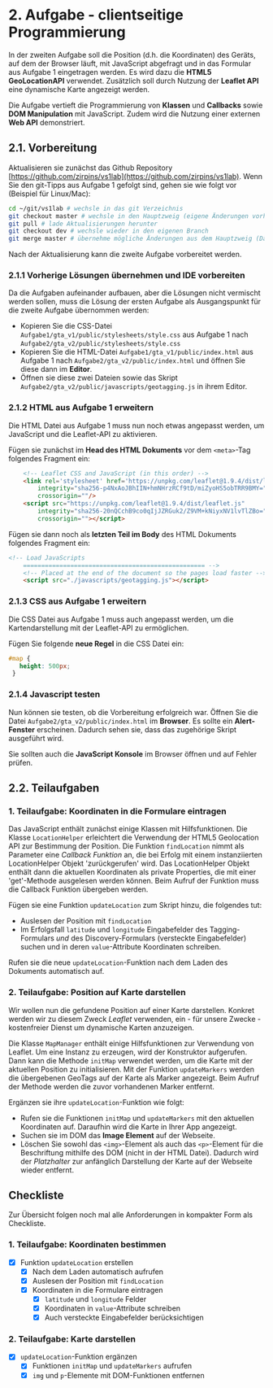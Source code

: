 # 2. Aufgabe - clientseitige Programmierung

In der zweiten Aufgabe soll die Position (d.h. die Koordinaten) des Geräts, auf dem der Browser läuft, mit JavaScript abgefragt und in das Formular aus Aufgabe 1 eingetragen werden. Es wird dazu die **HTML5 GeoLocationAPI** verwendet. Zusätzlich soll durch Nutzung der **Leaflet API** eine dynamische Karte angezeigt werden.

Die Aufgabe vertieft die Programmierung von **Klassen** und **Callbacks** sowie **DOM Manipulation** mit JavaScript. Zudem wird die Nutzung einer externen **Web API** demonstriert.

## 2.1. Vorbereitung

Aktualisieren sie zunächst das Github Repository [https://github.com/zirpins/vs1lab](https://github.com/zirpins/vs1lab). Wenn Sie den git-Tipps aus Aufgabe 1 gefolgt sind, gehen sie wie folgt vor (Beispiel für Linux/Mac):

```bash
cd ~/git/vs1lab # wechsle in das git Verzeichnis
git checkout master # wechsle in den Hauptzweig (eigene Änderungen vorher mit 'commit' sichern)
git pull # lade Aktualisierungen herunter
git checkout dev # wechsle wieder in den eigenen Branch
git merge master # übernehme mögliche Änderungen aus dem Hauptzweig (Daumen drücken, dass es keine Konflikte gibt, sonst manuell mit eigenen Änderungen zusammenführen)
```

Nach der Aktualisierung kann die zweite Aufgabe vorbereitet werden.

### 2.1.1 Vorherige Lösungen übernehmen und IDE vorbereiten

Da die Aufgaben aufeinander aufbauen, aber die Lösungen nicht vermischt werden sollen, muss die Lösung der ersten Aufgabe als Ausgangspunkt für die zweite Aufgabe übernommen werden:

- Kopieren Sie die CSS-Datei `Aufgabe1/gta_v1/public/stylesheets/style.css` aus Aufgabe 1 nach `Aufgabe2/gta_v2/public/stylesheets/style.css`
- Kopieren Sie die HTML-Datei `Aufgabe1/gta_v1/public/index.html` aus Aufgabe 1 nach `Aufgabe2/gta_v2/public/index.html` und öffnen Sie diese dann im **Editor**.
- Öffnen sie diese zwei Dateien sowie das Skript `Aufgabe2/gta_v2/public/javascripts/geotagging.js` in ihrem Editor.

### 2.1.2 HTML aus Aufgabe 1 erweitern

Die HTML Datei aus Aufgabe 1 muss nun noch etwas angepasst werden, um JavaScript und die Leaflet-API zu aktivieren.

Fügen sie zunächst im **Head des HTML Dokuments** vor dem ``<meta>``-Tag folgendes Fragment ein:

```HTML
    <!-- Leaflet CSS and JavaScript (in this order) -->
    <link rel='stylesheet' href='https://unpkg.com/leaflet@1.9.4/dist/leaflet.css'
        integrity="sha256-p4NxAoJBhIIN+hmNHrzRCf9tD/miZyoHS5obTRR9BMY="
        crossorigin=""/>
    <script src="https://unpkg.com/leaflet@1.9.4/dist/leaflet.js"
        integrity="sha256-20nQCchB9co0qIjJZRGuk2/Z9VM+kNiyxNV1lvTlZBo="
        crossorigin=""></script>
```

Fügen sie dann noch als **letzten Teil im Body** des HTML Dokuments folgendes Fragment ein:

```HTML
<!-- Load JavaScripts
    ================================================== -->
    <!-- Placed at the end of the document so the pages load faster -->
    <script src="./javascripts/geotagging.js"></script>
```

### 2.1.3 CSS aus Aufgabe 1 erweitern

Die CSS Datei aus Aufgabe 1 muss auch angepasst werden, um die Kartendarstellung mit der Leaflet-API zu ermöglichen.

Fügen Sie folgende **neue Regel** in die CSS Datei ein:

```CSS
#map { 
   height: 500px;
 }
```

### 2.1.4 Javascript testen

  Nun können sie testen, ob die Vorbereitung erfolgreich war. Öffnen Sie die Datei `Aufgabe2/gta_v2/public/index.html` im **Browser**. Es sollte ein **Alert-Fenster** erscheinen. Dadurch sehen sie, dass das zugehörige Skript ausgeführt wird. 
  
  Sie sollten auch die **JavaScript Konsole** im Browser öffnen und auf Fehler prüfen.

## 2.2. Teilaufgaben

### 1. Teilaufgabe: Koordinaten in die Formulare eintragen

Das JavaScript enthält zunächst einige Klassen mit Hilfsfunktionen. Die Klasse `LocationHelper` erleichtert die Verwendung der HTML5 Geolocation API zur Bestimmung der Position. Die Funktion `findLocation` nimmt als Parameter eine *Callback Funktion* an, die bei Erfolg mit einem instanziierten LocationHelper Objekt 'zurückgerufen' wird. Das LocationHelper Objekt enthält dann die aktuellen Koordinaten als private Properties, die mit einer 'get'-Methode ausgelesen werden können. Beim Aufruf der Funktion muss die Callback Funktion übergeben werden.

Fügen sie eine Funktion `updateLocation` zum Skript hinzu, die folgendes tut:

- Auslesen der Position mit `findLocation`
- Im Erfolgsfall `latitude` und `longitude` Eingabefelder des Tagging-Formulars *und* des Discovery-Formulars (versteckte Eingabefelder) suchen und in deren `value`-Attribute Koordinaten schreiben.

Rufen sie die neue `updateLocation`-Funktion nach dem Laden des Dokuments automatisch auf.

### 2. Teilaufgabe: Position auf Karte darstellen

Wir wollen nun die gefundene Position auf einer Karte darstellen. Konkret werden wir zu diesem Zweck *Leaflet* verwenden, ein - für unsere Zwecke - kostenfreier Dienst um dynamische Karten anzuzeigen.

Die Klasse `MapManager` enthält einige Hilfsfunktionen zur Verwendung von Leaflet. Um eine Instanz zu erzeugen, wird der Konstruktor aufgerufen. Dann kann die Methode `initMap` verwendet werden, um die Karte mit der aktuellen Position zu initialisieren. Mit der Funktion `updateMarkers` werden die übergebenen GeoTags auf der Karte als Marker angezeigt. Beim Aufruf der Methode werden die zuvor vorhandenen Marker entfernt.

Ergänzen sie ihre `updateLocation`-Funktion wie folgt:

- Rufen sie die Funktionen `initMap` und `updateMarkers` mit den aktuellen Koordinaten auf. Daraufhin wird die Karte in Ihrer App angezeigt.
- Suchen sie im DOM das **Image Element** auf der Webseite.
- Löschen Sie sowohl das `<img>`-Element als auch das `<p>`-Element für die Beschriftung mithilfe des DOM (nicht in der HTML Datei). Dadurch wird der *Platzhalter* zur anfänglich Darstellung der Karte auf der Webseite wieder entfernt.

## Checkliste

Zur Übersicht folgen noch mal alle Anforderungen in kompakter Form als Checkliste.

### 1. Teilaufgabe: Koordinaten bestimmen

- [x] Funktion `updateLocation` erstellen
  - [x] Nach dem Laden automatisch aufrufen
  - [x] Auslesen der Position mit `findLocation`
  - [x] Koordinaten in die Formulare eintragen
    - [x] `latitude` und `longitude` Felder
    - [x] Koordinaten in `value`-Attribute schreiben
    - [x] Auch versteckte Eingabefelder berücksichtigen

### 2. Teilaufgabe: Karte darstellen

- [x] `updateLocation`-Funktion ergänzen
  - [x] Funktionen `initMap` und `updateMarkers` aufrufen
  - [x] `img` und `p`-Elemente mit DOM-Funktionen entfernen